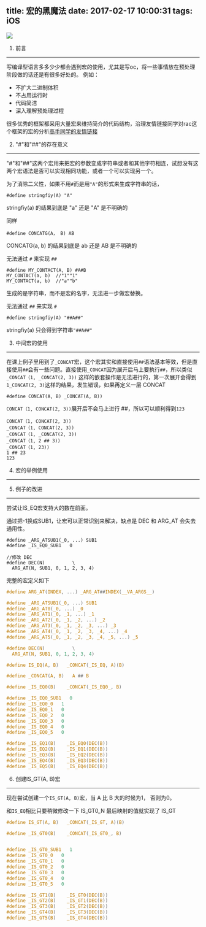 title: 宏的黑魔法
date: 2017-02-17 10:00:31
tags: iOS
---
![](http://jevonsc1.github.io/images/ow_baolei.jpeg)
<!--more-->
1. 前言
---
写编译型语言多多少少都会遇到宏的使用，尤其是写oc，将一些事情放在预处理阶段做的话还是有很多好处的。
例如：

* 不扩大二进制体积
* 不占用运行时
* 代码简洁
* 深入理解预处理过程

很多优秀的框架都采用大量宏来维持简介的代码结构，治理友情链接同学对rac这个框架的宏的分析[高手同学的友情链接](https://halfrost.com/reactivecocoa_macro/)

2. "#"和"##"的存在意义
---
"#"和"##"这两个宏用来把宏的参数变成字符串或者和其他字符相连，试想没有这两个宏语法是否可以实现相同功能，或者一个可以实现另一个。

为了消除二义性，如果不用`#`而是用`"A"`的形式来生成字符串的话，

```
#define stringfiy(A) "A"
```
stringfiy(a) 的结果到底是 "a" 还是 "A" 是不明确的

同样

```
#define CONCATG(A， B) AB
```
CONCATG(a, b) 的结果到底是 ab 还是 AB 是不明确的

无法通过 `#` 来实现 `##`

```
#define MY_CONTACT(A, B) #A#B
MY_CONTACT(a, b)  //"1""1"
MY_CONTACT(a, b)  //"a""b"
```
生成的是字符串，而不是宏的名字，无法进一步做宏替换。

无法通过 `##` 来实现 `#`

```
#define stringfiy(A) "##A##"
```

stringfiy(a) 只会得到字符串`"##A##"`

3. 中间宏的使用
---
在课上例子里用到了`_CONCAT`宏，这个宏其实和直接使用`##`语法基本等效，但是直接使用`##`会有一些问题。直接使用`_CONCAT`因为展开后马上要执行`##`，所以类似 `_CONCAT（1, _CONCAT(2, 3))` 这样的嵌套操作是无法进行的，第一次展开会得到`1_CONCAT(2, 3)`这样的结果，发生错误，如果再定义一层 CONCAT

```
#define CONCAT(A, B) _CONCAT(A, B))
```
`CONCAT（1, CONCAT(2, 3))`展开后不会马上进行 ##，所以可以顺利得到`123`

```
CONCAT（1, CONCAT(2, 3))
_CONCAT（1, CONCAT(2, 3))
_CONCAT（1, _CONCAT(2, 3))
_CONCAT（1, 2 ## 3))
_CONCAT（1, 23))
1 ## 23
123
```




4. 宏的举例使用
---

5. 例子的改进
---
尝试让IS_EQ宏支持大的数在前面。

通过把-1换成SUB1，让宏可以正常识别来解决，缺点是 DEC 和 ARG_AT 会失去通用性。

```
#define _ARG_ATSUB1(_0, ...) SUB1
#define _IS_EQ0_SUB1   0

//修改 DEC
#define DEC(N)          \
  ARG_AT(N, SUB1, 0, 1, 2, 3, 4)
```


完整的宏定义如下

```c
#define ARG_AT(INDEX, ...) _ARG_AT##INDEX(__VA_ARGS__)

#define _ARG_ATSUB1(_0, ...) SUB1
#define _ARG_AT0(_0, ...) _0
#define _ARG_AT1(_0, _1, ...) _1
#define _ARG_AT2(_0, _1, _2, ...) _2
#define _ARG_AT3(_0, _1, _2, _3, ...) _3
#define _ARG_AT4(_0, _1, _2, _3, _4, ...) _4
#define _ARG_AT5(_0, _1, _2, _3, _4, _5, ...) _5

#define DEC(N)          \
  ARG_AT(N, SUB1, 0, 1, 2, 3, 4)

#define IS_EQ(A, B)   _CONCAT(_IS_EQ, A)(B)

#define _CONCAT(A, B)   A ## B

#define _IS_EQ0(B)    _CONCAT(_IS_EQ0_, B)

#define _IS_EQ0_SUB1   0
#define _IS_EQ0_0   1
#define _IS_EQ0_1   0
#define _IS_EQ0_2   0
#define _IS_EQ0_3   0
#define _IS_EQ0_4   0
#define _IS_EQ0_5   0

#define _IS_EQ1(B)    _IS_EQ0(DEC(B))
#define _IS_EQ2(B)    _IS_EQ1(DEC(B))
#define _IS_EQ3(B)    _IS_EQ2(DEC(B))
#define _IS_EQ4(B)    _IS_EQ3(DEC(B))
#define _IS_EQ5(B)    _IS_EQ4(DEC(B))


```

6. 创建IS_GT(A, B)宏
---
现在尝试创建一个`IS_GT(A, B)`宏，当 A 比 B 大的时候为1， 否则为0。

和`IS_EQ`相比只要稍微修改一下 IS_GT0_N 最后映射的值就实现了 IS_GT

```c
#define IS_GT(A, B)   _CONCAT(_IS_GT, A)(B)

#define _IS_GT0(B)    _CONCAT(_IS_GT0_, B)


#define _IS_GT0_SUB1   1
#define _IS_GT0_0   0
#define _IS_GT0_1   0
#define _IS_GT0_2   0
#define _IS_GT0_3   0
#define _IS_GT0_4   0
#define _IS_GT0_5   0

#define _IS_GT1(B)    _IS_GT0(DEC(B))
#define _IS_GT2(B)    _IS_GT1(DEC(B))
#define _IS_GT3(B)    _IS_GT2(DEC(B))
#define _IS_GT4(B)    _IS_GT3(DEC(B))
#define _IS_GT5(B)    _IS_GT4(DEC(B))
```


